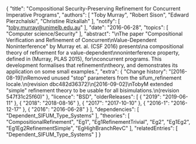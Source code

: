 {
    "title": "Compositional Security-Preserving Refinement for Concurrent Imperative Programs",
    "authors": [
        "Toby Murray",
        "Robert Sison",
        "Edward Pierzchalski",
        "Christine Rizkallah"
    ],
    "notify": [
        "toby.murray@unimelb.edu.au"
    ],
    "date": "2016-06-28",
    "topics": [
        "Computer science/Security"
    ],
    "abstract": "\nThe paper \"Compositional Verification and Refinement of Concurrent\nValue-Dependent Noninterference\" by Murray et. al. (CSF 2016) presents\na compositional theory of refinement for a value-dependent\nnoninterference property, defined in (Murray, PLAS 2015), for\nconcurrent programs. This development formalises that refinement\ntheory, and demonstrates its application on some small examples.",
    "extra": {
        "Change history": "[2016-08-19]\nRemoved unused \"stop\" parameters from the sifum_refinement locale.\n(revision dbc482d36372)\n[2016-09-02]\nTobyM extended \"simple\" refinement theory to be usable for all bisimulations.\n(revision 547f31c25f60)"
    },
    "licence": "BSD",
    "olderReleases": [
        {
            "2019": "2019-06-11"
        },
        {
            "2018": "2018-08-16"
        },
        {
            "2017": "2017-10-10"
        },
        {
            "2016-1": "2016-12-17"
        },
        {
            "2016": "2016-06-28"
        }
    ],
    "dependencies": [
        "Dependent_SIFUM_Type_Systems"
    ],
    "theories": [
        "CompositionalRefinement",
        "Eg1",
        "Eg1RefinementTrivial",
        "Eg2",
        "Eg1Eg2",
        "Eg1Eg2RefinementSimple",
        "EgHighBranchRevC"
    ],
    "relatedEntries": [
        "Dependent_SIFUM_Type_Systems"
    ]
}